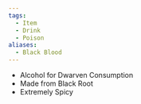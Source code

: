 ```yaml
---
tags:
  - Item
  - Drink
  - Poison
aliases:
  - Black Blood
---
```

- Alcohol for Dwarven Consumption 
- Made from Black Root
- Extremely Spicy